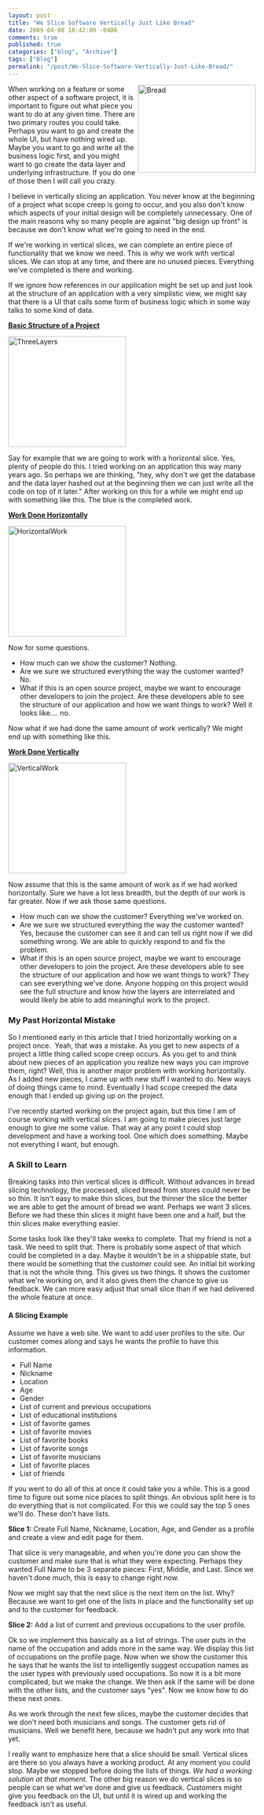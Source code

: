 ```yaml
---
layout: post
title: "We Slice Software Vertically Just Like Bread"
date: 2009-04-08 10:42:00 -0400
comments: true
published: true
categories: ["blog", "Archive"]
tags: ["Blog"]
permalink: "/post/We-Slice-Software-Vertically-Just-Like-Bread/"
---
```

<!-- more -->



<p><img style="border-bottom: 0px; border-left: 0px; border-top: 0px; border-right: 0px" src="http://brendan.enrick.com/files/media/image/WindowsLiveWriter/WeSliceSoftwareVerticallyJustLikeBread_8737/Bread_3.jpg" border="0" alt="Bread" width="240" height="179" align="right" /> When working on a feature or some other aspect of a software project, it is important to figure out what piece you want to do at any given time. There are two primary routes you could take. Perhaps you want to go and create the whole UI, but have nothing wired up. Maybe you want to go and write all the business logic first, and you might want to go create the data layer and underlying infrastructure. If you do one of those then I will call you crazy.</p>
<p>I believe in vertically slicing an application. You never know at the beginning of a project what scope creep is going to occur, and you also don't know which aspects of your initial design will be completely unnecessary. One of the main reasons why so many people are against "big design up front" is because we don't know what we're going to need in the end.</p>
<p>If we're working in vertical slices, we can complete an entire piece of functionality that we know we need. This is why we work with vertical slices. We can stop at any time, and there are no unused pieces. Everything we've completed is there and working.</p>
<p>If we ignore how references in our application might be set up and just look at the structure of an application with a very simplistic view, we might say that there is a UI that calls some form of business logic which in some way talks to some kind of data.</p>
<p><strong><span style="text-decoration: underline;">Basic Structure of a Project</span></strong></p>
<p><a href="/files/media/image/WindowsLiveWriter/WeSliceSoftwareVerticallyJustLikeBread_8737/ThreeLayers_4.jpg"><img style="border-bottom: 0px; border-left: 0px; border-top: 0px; border-right: 0px" src="http://brendan.enrick.com/files/media/image/WindowsLiveWriter/WeSliceSoftwareVerticallyJustLikeBread_8737/ThreeLayers_thumb_1.jpg" border="0" alt="ThreeLayers" width="240" height="225" /></a></p>
<p>Say for example that we are going to work with a horizontal slice. Yes, plenty of people do this. I tried working on an application this way many years ago. So perhaps we are thinking, "hey, why don't we get the database and the data layer hashed out at the beginning then we can just write all the code on top of it later." After working on this for a while we might end up with something like this. The blue is the completed work.</p>
<p><strong><span style="text-decoration: underline;">Work Done Horizontally</span></strong></p>
<p><a href="/files/media/image/WindowsLiveWriter/WeSliceSoftwareVerticallyJustLikeBread_8737/HorizontalWork_4.jpg"><img style="border-bottom: 0px; border-left: 0px; border-top: 0px; border-right: 0px" src="http://brendan.enrick.com/files/media/image/WindowsLiveWriter/WeSliceSoftwareVerticallyJustLikeBread_8737/HorizontalWork_thumb_1.jpg" border="0" alt="HorizontalWork" width="240" height="225" /></a></p>
<p>Now for some questions.</p>
<ul>
<li>How much can we show the customer? Nothing.</li>
<li>Are we sure we structured everything the way the customer wanted? No.</li>
<li>What if this is an open source project, maybe we want to encourage other developers to join the project. Are these developers able to see the structure of our application and how we want things to work? Well it looks like.... no.</li>
</ul>
<p>Now what if we had done the same amount of work vertically? We might end up with something like this.</p>
<p><strong><span style="text-decoration: underline;">Work Done Vertically</span></strong></p>
<p><a href="/files/media/image/WindowsLiveWriter/WeSliceSoftwareVerticallyJustLikeBread_8737/VerticalWork_2.jpg"><img style="border-bottom: 0px; border-left: 0px; border-top: 0px; border-right: 0px" src="http://brendan.enrick.com/files/media/image/WindowsLiveWriter/WeSliceSoftwareVerticallyJustLikeBread_8737/VerticalWork_thumb.jpg" border="0" alt="VerticalWork" width="240" height="225" /></a></p>
<p>Now assume that this is the same amount of work as if we had worked horizontally. Sure we have a lot less breadth, but the depth of our work is far greater. Now if we ask those same questions.</p>
<ul>
<li>How much can we show the customer? Everything we've worked on.</li>
<li>Are we sure we structured everything the way the customer wanted? Yes, because the customer can see it and can tell us right now if we did something wrong. We are able to quickly respond to and fix the problem.</li>
<li>What if this is an open source project, maybe we want to encourage other developers to join the project. Are these developers able to see the structure of our application and how we want things to work? They can see everything we've done. Anyone hopping on this project would see the full structure and know how the layers are interrelated and would likely be able to add meaningful work to the project.</li>
</ul>
<h3>My Past Horizontal Mistake</h3>
<p>So I mentioned early in this article that I tried horizontally working on a project once.&nbsp; Yeah, that was a mistake. As you get to new aspects of a project a little thing called scope creep occurs. As you get to and think about new pieces of an application you realize new ways you can improve them, right? Well, this is another major problem with working horizontally. As I added new pieces, I came up with new stuff I wanted to do. New ways of doing things came to mind. Eventually I had scope creeped the data enough that I ended up giving up on the project.</p>
<p>I've recently started working on the project again, but this time I am of course working with vertical slices. I am going to make pieces just large enough to give me some value. That way at any point I could stop development and have a working tool. One which does something. Maybe not everything I want, but enough.</p>
<h3>A Skill to Learn</h3>
<p>Breaking tasks into thin vertical slices is difficult. Without advances in bread slicing technology, the processed, sliced bread from stores could never be so thin. It isn't easy to make thin slices, but the thinner the slice the better we are able to get the amount of bread we want. Perhaps we want 3 slices. Before we had these thin slices it might have been one and a half, but the thin slices make everything easier.</p>
<p>Some tasks look like they'll take weeks to complete. That my friend is not a task. We need to split that. There is probably some aspect of that which could be completed in a day. Maybe it wouldn't be in a shippable state, but there would be something that the customer could see. An initial bit working that is not the whole thing. This gives us two things. It shows the customer what we're working on, and it also gives them the chance to give us feedback. We can more easy adjust that small slice than if we had delivered the whole feature at once.</p>
<h4>A Slicing Example</h4>
<p>Assume we have a web site. We want to add user profiles to the site. Our customer comes along and says he wants the profile to have this information.</p>
<ul>
<li>Full Name</li>
<li>Nickname</li>
<li>Location</li>
<li>Age</li>
<li>Gender</li>
<li>List of current and previous occupations</li>
<li>List of educational institutions</li>
<li>List of favorite games</li>
<li>List of favorite movies</li>
<li>List of favorite books</li>
<li>List of favorite songs</li>
<li>List of favorite musicians</li>
<li>List of favorite places</li>
<li>List of friends</li>
</ul>
<p>If you went to do all of this at once it could take you a while. This is a good time to figure out some nice places to split things. An obvious split here is to do everything that is not complicated. For this we could say the top 5 ones we'll do. These don't have lists.</p>
<p><strong>Slice 1:</strong> Create Full Name, Nickname, Location, Age, and Gender as a profile and create a view and edit page for them.</p>
<p>That slice is very manageable, and when you're done you can show the customer and make sure that is what they were expecting. Perhaps they wanted Full Name to be 3 separate pieces: First, Middle, and Last. Since we haven't done much, this is easy to change right now.</p>
<p>Now we might say that the next slice is the next item on the list. Why? Because we want to get one of the lists in place and the functionality set up and to the customer for feedback.</p>
<p><strong>Slice 2:</strong> Add a list of current and previous occupations to the user profile.</p>
<p>Ok so we implement this basically as a list of strings. The user puts in the name of the occupation and adds more in the same way. We display this list of occupations on the profile page. Now when we show the customer this he says that he wants the list to intelligently suggest occupation names as the user types with previously used occupations. So now it is a bit more complicated, but we make the change. We then ask if the same will be done with the other lists, and the customer says "yes". Now we know how to do these next ones.</p>
<p>As we work through the next few slices, maybe the customer decides that we don't need both musicians and songs. The customer gets rid of musicians. Well we benefit here, because we hadn't put any work into that yet.</p>
<p>I really want to emphasize here that a slice should be small. Vertical slices are there so you always have a working product. At any moment you could stop. Maybe we stopped before doing the lists of things. <em>We had a working solution at that moment</em>. The other big reason we do vertical slices is so people can se what we've done and give us feedback. Customers might give you feedback on the UI, but until it is wired up and working the feedback isn't as useful.</p>
